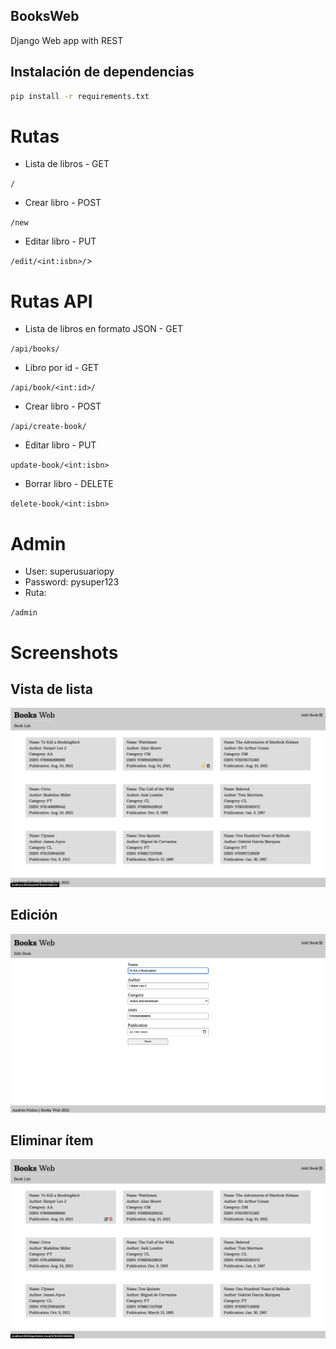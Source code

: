 ## BooksWeb

Django Web app with REST

## Instalación de dependencias

```bash
pip install -r requirements.txt
```

# Rutas 

- Lista de libros - GET

`/`

- Crear libro - POST

`/new`

- Editar libro - PUT

`/edit/<int:isbn>/`>

# Rutas API

- Lista de libros en formato JSON - GET

`/api/books/`

- Libro por id - GET

`/api/book/<int:id>/`

- Crear libro - POST

`/api/create-book/`

- Editar libro - PUT

`update-book/<int:isbn>`

- Borrar libro - DELETE

`delete-book/<int:isbn>`

# Admin

- User: superusuariopy
- Password: pysuper123
- Ruta:

`/admin`

# Screenshots

## Vista de lista

![view-list](./readmeimages/view.png)

## Edición

![edit](./readmeimages/edit.png)

## Eliminar ítem

![delete](./readmeimages/delete.png)